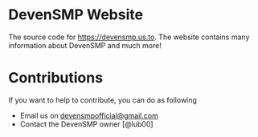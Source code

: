 # DevenSMP Website
The source code for https://devensmp.us.to. The website contains many information about DevenSMP and much more!

# Contributions
If you want to help to contribute, you can do as following
- Email us on devensmpofficial@gmail.com
- Contact the DevenSMP owner [@lub00]
